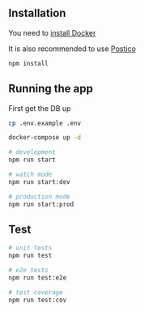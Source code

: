 

## Installation

You need to [install Docker](https://docs.docker.com/compose/install/)

It is also recommended to use [Postico](https://eggerapps.at/postico/)

```bash
npm install
```

## Running the app

First get the DB up
```bash
cp .env.example .env

docker-compose up -d
```

```bash
# development
npm run start

# watch mode
npm run start:dev

# production mode
npm run start:prod
```

## Test

```bash
# unit tests
npm run test

# e2e tests
npm run test:e2e

# test coverage
npm run test:cov
```